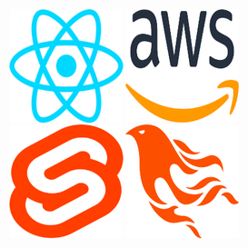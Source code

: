 <div class="flex">
  <img src="./react.svg" width="200" height="200"/>
  <img src="./aws.svg" width="200" height="200"/>
  <img src="./svelte-icon.svg" width="200" height="200"/>
  <img src="./phoenix.svg" width="200" height="200"/>
</div>
